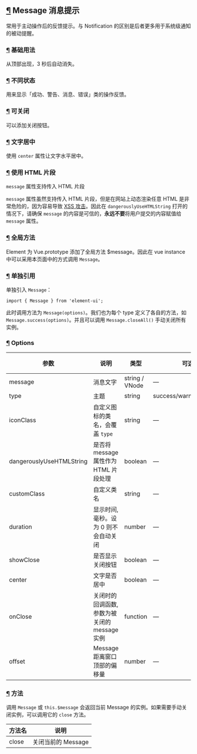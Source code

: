 ## [¶](https://element.eleme.cn/#/zh-CN/component/message#message-xiao-xi-ti-shi) Message 消息提示

常用于主动操作后的反馈提示。与 Notification 的区别是后者更多用于系统级通知的被动提醒。

### [¶](https://element.eleme.cn/#/zh-CN/component/message#ji-chu-yong-fa) 基础用法

从顶部出现，3 秒后自动消失。

### [¶](https://element.eleme.cn/#/zh-CN/component/message#bu-tong-zhuang-tai) 不同状态

用来显示「成功、警告、消息、错误」类的操作反馈。

### [¶](https://element.eleme.cn/#/zh-CN/component/message#ke-guan-bi) 可关闭

可以添加关闭按钮。

### [¶](https://element.eleme.cn/#/zh-CN/component/message#wen-zi-ju-zhong) 文字居中

使用 `center` 属性让文字水平居中。

### [¶](https://element.eleme.cn/#/zh-CN/component/message#shi-yong-html-pian-duan) 使用 HTML 片段

`message` 属性支持传入 HTML 片段

`message` 属性虽然支持传入 HTML 片段，但是在网站上动态渲染任意 HTML 是非常危险的，因为容易导致 [XSS 攻击](https://en.wikipedia.org/wiki/Cross-site_scripting)。因此在 `dangerouslyUseHTMLString` 打开的情况下，请确保 `message` 的内容是可信的，**永远不要**将用户提交的内容赋值给 `message` 属性。

### [¶](https://element.eleme.cn/#/zh-CN/component/message#quan-ju-fang-fa) 全局方法

Element 为 Vue.prototype 添加了全局方法 $message。因此在 vue instance 中可以采用本页面中的方式调用 `Message`。

### [¶](https://element.eleme.cn/#/zh-CN/component/message#dan-du-yin-yong) 单独引用

单独引入 `Message`：

```
import { Message } from 'element-ui';
```

此时调用方法为 `Message(options)`。我们也为每个 type 定义了各自的方法，如 `Message.success(options)`。并且可以调用 `Message.closeAll()` 手动关闭所有实例。

### [¶](https://element.eleme.cn/#/zh-CN/component/message#options) Options

| 参数 | 说明 | 类型 | 可选值 | 默认值 |
| --- | --- | --- | --- | --- |
| message | 消息文字 | string / VNode | — | — |
| type | 主题 | string | success/warning/info/error | info |
| iconClass | 自定义图标的类名，会覆盖 `type` | string | — | — |
| dangerouslyUseHTMLString | 是否将 message 属性作为 HTML 片段处理 | boolean | — | false |
| customClass | 自定义类名 | string | — | — |
| duration | 显示时间, 毫秒。设为 0 则不会自动关闭 | number | — | 3000 |
| showClose | 是否显示关闭按钮 | boolean | — | false |
| center | 文字是否居中 | boolean | — | false |
| onClose | 关闭时的回调函数, 参数为被关闭的 message 实例 | function | — | — |
| offset | Message 距离窗口顶部的偏移量 | number | — | 20 |

### [¶](https://element.eleme.cn/#/zh-CN/component/message#fang-fa) 方法

调用 `Message` 或 `this.$message` 会返回当前 Message 的实例。如果需要手动关闭实例，可以调用它的 `close` 方法。

| 方法名 | 说明 |
| --- | --- |
| close | 关闭当前的 Message |